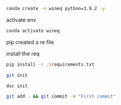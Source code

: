 ```bash
conda create -n wineq python=3.9.2 -y
```

activate env
```bash
conda activate wineq
```
pip 
created a re file

install the req
```bash
pip install -r .\requirements.txt
```

```bash
git init
```

```bash
dvc init
```

```bash
git add . && git commit -m "First commit"
```